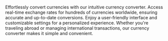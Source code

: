 Effortlessly convert currencies with our intuitive currency converter. Access real-time exchange rates for hundreds of currencies worldwide, ensuring accurate and up-to-date conversions. Enjoy a user-friendly interface and customizable settings for a personalized experience. Whether you're traveling abroad or managing international transactions, our currency converter makes it simple and convenient.

